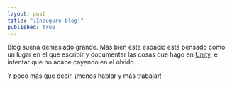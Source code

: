 ```yaml
---
layout: post
title: "¡Inauguro blog!"
published: true
---
```



Blog suena demasiado grande. Más bien este espacio está pensado como un lugar en el que escribir y documentar las cosas que hago en [Unity](https://unity3d.com/es), e intentar que no acabe cayendo en el olvido.

Y poco más que decir, ¡menos hablar y más trabajar!
